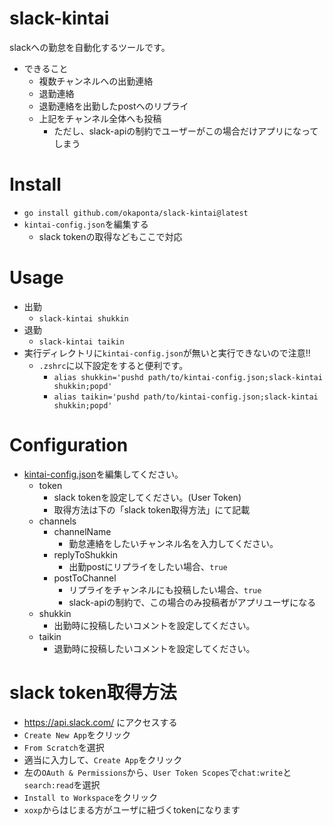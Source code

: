# slack-kintai

slackへの勤怠を自動化するツールです。

- できること
  - 複数チャンネルへの出勤連絡
  - 退勤連絡
  - 退勤連絡を出勤したpostへのリプライ
  - 上記をチャンネル全体へも投稿
    - ただし、slack-apiの制約でユーザーがこの場合だけアプリになってしまう

# Install
- `go install github.com/okaponta/slack-kintai@latest`
- `kintai-config.json`を編集する
  - slack tokenの取得などもここで対応

# Usage
- 出勤
  - `slack-kintai shukkin`
- 退勤
  - `slack-kintai taikin`
- 実行ディレクトリに`kintai-config.json`が無いと実行できないので注意!!
  - `.zshrc`に以下設定をすると便利です。
    - `alias shukkin='pushd path/to/kintai-config.json;slack-kintai shukkin;popd'`
    - `alias taikin='pushd path/to/kintai-config.json;slack-kintai shukkin;popd'`

# Configuration

- [kintai-config.json](./kintai-config.json)を編集してください。
  - token
    - slack tokenを設定してください。(User Token)
    - 取得方法は下の「slack token取得方法」にて記載
  - channels
    - channelName
      - 勤怠連絡をしたいチャンネル名を入力してください。
    - replyToShukkin
      - 出勤postにリプライをしたい場合、`true`
    - postToChannel
      - リプライをチャンネルにも投稿したい場合、`true`
      - slack-apiの制約で、この場合のみ投稿者がアプリユーザになる
  - shukkin
    - 出勤時に投稿したいコメントを設定してください。
  - taikin
    - 退勤時に投稿したいコメントを設定してください。

# slack token取得方法

- https://api.slack.com/ にアクセスする
- `Create New App`をクリック
- `From Scratch`を選択
- 適当に入力して、`Create App`をクリック
- 左の`OAuth & Permissions`から、`User Token Scopes`で`chat:write`と`search:read`を選択
- `Install to Workspace`をクリック
- `xoxp`からはじまる方がユーザに紐づくtokenになります
